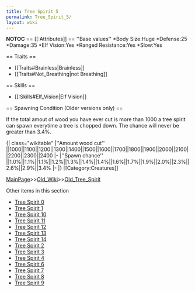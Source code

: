 ```yaml
---
title: Tree Spirit 5
permalink: Tree_Spirit_5/
layout: wiki
---
```

__NOTOC__
== [[:Attributes]] ==
''Base values''
*Body Size:Huge
*Defense:25
*Damage:35
*Elf Vision:Yes
*Ranged Resistance:Yes
*Slow:Yes

== Traits ==
* [[Traits#Brainless|Brainless]]
* [[Traits#Not_Breathing|not Breathing]]

== Skills ==
* [[:Skills#Elf_Vision|Elf Vision]]

== Spawning Condition (Older versions only) ==

If the total amout of wood you have ever cut is more than 1000 a tree spirit can spawn everytime a tree is chopped down. The chance will never be greater than 3.4%.

{| class=&quot;wikitable&quot;
|''Amount wood cut'' ||1000||1100||1200||1300||1400||1500||1600||1700||1800||1900||2000||2100||2200||2300||2400
|-
|''Spawn chance'' ||1.0%||1.1%||1.1%||1.2%||1.3%||1.4%||1.4%||1.6%||1.7%||1.9%||2.0%||2.3%||2.6%||2.9%||3.4%
|-
|}
[[Category:Creatures]]

[MainPage](/keeperrl_wiki/ "wikilink")>>[Old_Wiki](/keeperrl_wiki/Old_Wiki "wikilink")>>[Old_Tree_Spirit](/keeperrl_wiki/Old_Tree_Spirit "wikilink")

Other items in this section
-    [Tree Spirit 0](/keeperrl_wiki/Tree_Spirit_0 "wikilink")
-    [Tree Spirit 1](/keeperrl_wiki/Tree_Spirit_1 "wikilink")
-    [Tree Spirit 10](/keeperrl_wiki/Tree_Spirit_10 "wikilink")
-    [Tree Spirit 11](/keeperrl_wiki/Tree_Spirit_11 "wikilink")
-    [Tree Spirit 12](/keeperrl_wiki/Tree_Spirit_12 "wikilink")
-    [Tree Spirit 13](/keeperrl_wiki/Tree_Spirit_13 "wikilink")
-    [Tree Spirit 14](/keeperrl_wiki/Tree_Spirit_14 "wikilink")
-    [Tree Spirit 2](/keeperrl_wiki/Tree_Spirit_2 "wikilink")
-    [Tree Spirit 3](/keeperrl_wiki/Tree_Spirit_3 "wikilink")
-    [Tree Spirit 4](/keeperrl_wiki/Tree_Spirit_4 "wikilink")
-    [Tree Spirit 6](/keeperrl_wiki/Tree_Spirit_6 "wikilink")
-    [Tree Spirit 7](/keeperrl_wiki/Tree_Spirit_7 "wikilink")
-    [Tree Spirit 8](/keeperrl_wiki/Tree_Spirit_8 "wikilink")
-    [Tree Spirit 9](/keeperrl_wiki/Tree_Spirit_9 "wikilink")
